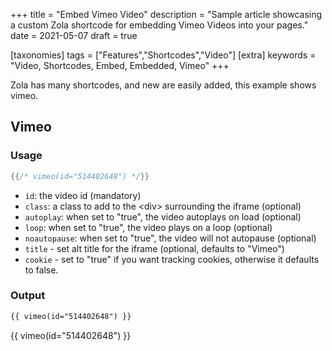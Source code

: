 +++
title = "Embed Vimeo Video"
description = "Sample article showcasing a custom Zola shortcode for embedding Vimeo Videos into your pages."
date = 2021-05-07
draft = true

[taxonomies]
tags = ["Features","Shortcodes","Video"]
[extra]
keywords = "Video, Shortcodes, Embed, Embedded, Vimeo"
+++

Zola has many shortcodes, and new are easily added, this example shows vimeo.
<!-- more -->

## Vimeo

### Usage

```rs
{{/* vimeo(id="514402648") */}}
```

- `id`: the video id (mandatory)
- `class`: a class to add to the &lt;div&gt; surrounding the iframe (optional)
- `autoplay`: when set to "true", the video autoplays on load (optional)
- `loop`: when set to "true", the video plays on a loop (optional)
- `noautopause`: when set to "true", the video will not autopause (optional)
- `title` - set alt title for the iframe (optional, defaults to "Vimeo")
- `cookie` - set to "true" if you want tracking cookies, otherwise it defaults to false.

### Output
```html
{{ vimeo(id="514402648") }}
```
{{ vimeo(id="514402648") }}
